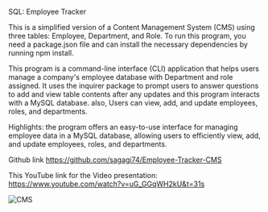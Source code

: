 SQL: Employee Tracker

This is a simplified version of a Content Management System (CMS) using three tables: Employee, Department, and Role. To run this program, you need a package.json file and can install the necessary dependencies by running npm install.

This program is a command-line interface (CLI) application that helps users manage a company's employee database with Department and role assigned. It uses the inquirer package to prompt users to answer questions to add and view table contents after any updates and this program interacts with a MySQL database. also, Users can view, add, and update employees, roles, and departments.

Highlights: the program offers an easy-to-use interface for managing employee data in a MySQL database, allowing users to efficiently view, add, and update employees, roles, and departments.




Github link
https://github.com/sagagi74/Employee-Tracker-CMS

This YouTube link for the Video presentation:
https://www.youtube.com/watch?v=uG_GGqWH2kU&t=31s






![CMS](https://github.com/sagagi74/CMS/assets/138807577/41644cfc-405c-4217-a9d6-4e15a9cd2859)
